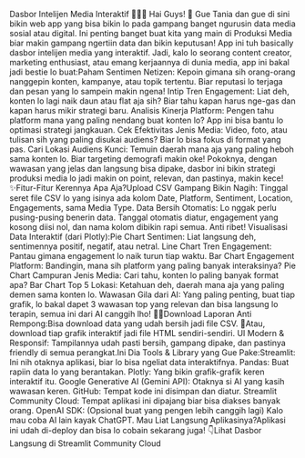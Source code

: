 Dasbor Intelijen Media Interaktif 💅✨🚀 Hai Guys! 👋 Gue Tania  dan gue di sini bikin web app yang bisa bikin lo pada gampang banget ngurusin data media sosial atau digital. Ini penting banget buat kita yang main di Produksi Media biar makin gampang ngertiin data dan bikin keputusan! App ini tuh basically dasbor intelijen media yang interaktif. Jadi, kalo lo seorang content creator, marketing enthusiast, atau emang kerjaannya di dunia media, app ini bakal jadi bestie lo buat:Paham Sentimen Netizen: Kepoin gimana sih orang-orang nanggepin konten, kampanye, atau topik tertentu. Biar reputasi lo terjaga dan pesan yang lo sampein makin ngena! Intip Tren Engagement: Liat deh, konten lo lagi naik daun atau flat aja sih? Biar tahu kapan harus nge-gas dan kapan harus mikir strategi baru. Analisis Kinerja Platform: Pengen tahu platform mana yang paling nendang buat konten lo? App ini bisa bantu lo optimasi strategi jangkauan. Cek Efektivitas Jenis Media: Video, foto, atau tulisan sih yang paling disukai audiens? Biar lo bisa fokus di format yang pas. Cari Lokasi Audiens Kunci: Temuin daerah mana aja yang paling heboh sama konten lo. Biar targeting demografi makin oke! Pokoknya, dengan wawasan yang jelas dan langsung bisa dipake, dasbor ini bikin strategi produksi media lo jadi makin on point, relevan, dan pastinya, makin kece! ✨Fitur-Fitur Kerennya Apa Aja?Upload CSV Gampang Bikin Nagih: Tinggal seret file CSV lo yang isinya ada kolom Date, Platform, Sentiment, Location, Engagements, sama Media Type. Data Bersih Otomatis: Lo nggak perlu pusing-pusing benerin data. Tanggal otomatis diatur, engagement yang kosong diisi nol, dan nama kolom dibikin rapi semua. Anti ribet! Visualisasi Data Interaktif (dari Plotly):Pie Chart Sentimen: Liat langsung deh, sentimennya positif, negatif, atau netral.  Line Chart Tren Engagement: Pantau gimana engagement lo naik turun tiap waktu. Bar Chart Engagement Platform: Bandingin, mana sih platform yang paling banyak interaksinya? Pie Chart Campuran Jenis Media: Cari tahu, konten lo paling banyak format apa? Bar Chart Top 5 Lokasi: Ketahuan deh, daerah mana aja yang paling demen sama konten lo. Wawasan Gila dari AI: Yang paling penting, buat tiap grafik, lo bakal dapet 3 wawasan top yang relevan dan bisa langsung lo terapin, semua ini dari AI canggih lho! 🧠💡Download Laporan Anti Rempong:Bisa download data yang udah bersih jadi file CSV. 💾Atau, download tiap grafik interaktif jadi file HTML sendiri-sendiri. UI Modern & Responsif: Tampilannya udah pasti bersih, gampang dipake, dan pastinya friendly di semua perangkat.Ini Dia Tools & Library yang Gue Pake:Streamlit: Ini nih otaknya aplikasi, biar lo bisa ngeliat data interaktifnya. Pandas: Buat rapiin data lo yang berantakan. Plotly: Yang bikin grafik-grafik keren interaktif itu. Google Generative AI (Gemini API): Otaknya si AI yang kasih wawasan keren. GitHub: Tempat kode ini disimpan dan diatur. Streamlit Community Cloud: Tempat aplikasi ini dipajang biar bisa diakses banyak orang. OpenAI SDK: (Opsional buat yang pengen lebih canggih lagi) Kalo mau coba AI lain kayak ChatGPT. Mau Liat Langsung Aplikasinya?Aplikasi ini udah di-deploy dan bisa lo cobain sekarang juga! 👇Lihat Dasbor Langsung di Streamlit Community Cloud

